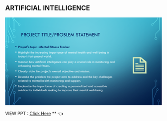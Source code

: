 ## ARTIFICIAL INTELLIGENCE
<img src="https://github.com/NaveenMalave/Presentations/blob/main/AICTE_ARTIFICIAL_INTELLIGENCE/Screenshot%20(313).png" alt="">

VIEW PPT : [Click Here](https://github.com/NaveenMalave/Presentations/blob/main/AICTE_ARTIFICIAL_INTELLIGENCE/README.md) ** 👈
